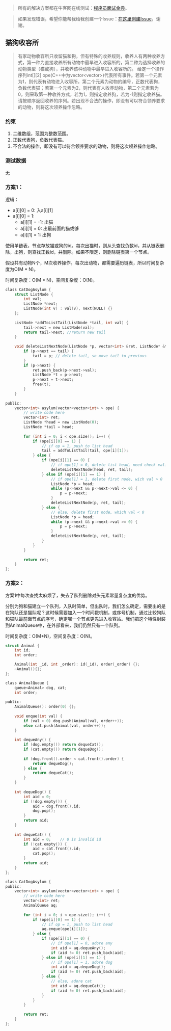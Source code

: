 > 所有的解决方案都在牛客网在线测试：[程序员面试金典](http://www.nowcoder.com/ta/cracking-the-coding-interview)。

> 如果发现错误，希望你能帮我给我创建一个Issue：[在这里创建Issue](https://github.com/Shitaibin/CC150/issues)，谢谢。


## 猫狗收容所

> 有家动物收容所只收留猫和狗，但有特殊的收养规则，收养人有两种收养方式，第一种为直接收养所有动物中最早进入收容所的，第二种为选择收养的动物类型（猫或狗），并收养该种动物中最早进入收容所的。
> 给定一个操作序列int[][2] ope(C++中为vector<vector<int>>)代表所有事件。若第一个元素为1，则代表有动物进入收容所，第二个元素为动物的编号，正数代表狗，负数代表猫；若第一个元素为2，则代表有人收养动物，第二个元素若为0，则采取第一种收养方式，若为1，则指定收养狗，若为-1则指定收养猫。请按顺序返回收养的序列。若出现不合法的操作，即没有可以符合领养要求的动物，则将这次领养操作忽略。



### 约束

1. 二维数组，范围为整数范围。
1. 正数代表狗，负数代表猫。
1. 不合法的操作，即没有可以符合领养要求的动物，则将这次领养操作忽略。

### 测试数据

无

### 方案1：

逻辑：
- a[i][0] = 0: 入a[i][1]
- a[i][0] = 1:
    - a[i][1] = -1: 出猫
    - a[i][1] = 0: 出最前面的猫或够
    - a[i][1] = 1: 出狗

使用单链表，节点存放猫或狗的id。每次出猫时，则从头查找负数id，并从链表删除，出狗，则查找正数id，并删除。如果不限定，则删除链表第一个节点。

假设共有动物N个，M次收养操作。每次出动物，都需要遍历链表，所以时间复杂度为O(M * N)。

时间复杂度：O(M * N)，空间复杂度：O(N)。

```C
class CatDogAsylum {
    struct ListNode {
        int val;
        ListNode *next;
        ListNode(int v) : val(v), next(NULL) {}
    };
     
    ListNode *addToListTail(ListNode *tail, int val) {
        tail->next = new ListNode(val);
        return tail->next; //return new tail
    }
     
    void deleteListNextNode(ListNode *p, vector<int> &ret, ListNode* &tail) {
        if (p->next == tail) {
            tail = p; // delete tail, so move tail to previous
        }
        if (p->next) {
            ret.push_back(p->next->val);
            ListNode *t = p->next;
            p->next = t->next;
            free(t);
        }
    }
     
public:
    vector<int> asylum(vector<vector<int> > ope) {
        // write code here
        vector<int> ret;
        ListNode *head = new ListNode(0);
        ListNode *tail = head;
         
        for (int i = 0; i < ope.size(); i++) {
            if (ope[i][0] == 1) {
                // if op = 1, push to list head
                tail = addToListTail(tail, ope[i][1]);
            } else {
                if (ope[i][1] == 0) {
                    // if ope[1] = 0, delete list head, need check valid
                    deleteListNextNode(head, ret, tail);
                } else if (ope[i][1] == 1) {
                    // if ope[1] = 1, delete first node, wich val > 0
                    ListNode *p = head;
                    while (p->next && p->next->val <= 0) {
                        p = p->next;
                    }
                    deleteListNextNode(p, ret, tail);
                } else {
                    // else, delete first node, which val < 0
                    ListNode *p = head;
                    while (p->next && p->next->val >= 0) {
                        p = p->next;
                    }
                    deleteListNextNode(p, ret, tail);
                }
            }
        }
         
        return ret;
    }
};
```

### 方案2：

方案1中每次查找太麻烦了，失去了队列删除对头元素常量复杂度的优势。

分别为狗和猫建立一个队列，入队时简单，但出队时，我们怎么确定，需要出的是在狗队还是猫队呢？这时候需要加入一个时间戳机制，或序号机制，通过比较狗队和猫队最前面节点的序号，确定哪一个节点更先进入收容站。我们把这个特性封装到AnimalQueue中，在外部看来，我们仍然只有一个队列。

时间复杂度：O(M+N)，空间复杂度：O(N)。

```C
struct Animal {
    int id;
    int order;

    Animal(int _id, int _order): id(_id), order(_order) {};
    ~Animal(){};
};

class AnimalQueue {
    queue<Animal> dog, cat;
    int order;
    
public:
    AnimalQueue(): order(0) {};
    
    void enque(int val) {
        if (val > 0) dog.push(Animal(val, order++));
        else cat.push(Animal(val, order++));
    }
    
    int dequeAny() {
        if (dog.empty()) return dequeCat();
        if (cat.empty()) return dequeDog();
        
        if (dog.front().order < cat.front().order) {
            return dequeDog();
        } else {
            return dequeCat();
        }
    }
    
    int dequeDog() {
        int aid = 0;
        if (!dog.empty()) {
            aid = dog.front().id;
            dog.pop();
        }
        return aid;
    }
    
    int dequeCat() {
        int aid = 0;    // 0 is invalid id
        if (!cat.empty()) {
            aid = cat.front().id;
            cat.pop();
        }
        return aid;
    }
};

class CatDogAsylum {   
public:
    vector<int> asylum(vector<vector<int> > ope) {
        // write code here
        vector<int> ret;
        AnimalQueue aq;
        
        for (int i = 0; i < ope.size(); i++) {
            if (ope[i][0] == 1) {
                // if op = 1, push to list head
                aq.enque(ope[i][1]);
            } else {
                if (ope[i][1] == 0) {
                    // if ope[1] = 0, adore any
                    int aid = aq.dequeAny();
                    if (aid != 0) ret.push_back(aid);
                } else if (ope[i][1] == 1) {
                    // if ope[1] = 1, adore dog
                    int aid = aq.dequeDog();
                    if (aid != 0) ret.push_back(aid);
                } else {
                    // else, adore cat
                    int aid = aq.dequeCat();
                    if (aid != 0) ret.push_back(aid);
                }
            }
        }
        
        return ret;
    }
};
```
